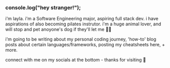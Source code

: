 
### console.log("hey stranger!"); 

i'm layla. i'm a Software Engineering major, aspiring full stack dev. i have aspirations of also becoming pilates instrutor. i'm a huge animal lover, and will stop and pet anoyone's dog if they'll let me 🙏🏼 

i'm going to be writing about my personal coding journey, 'how-to' blog posts about certain languages/frameworks, posting my cheatsheets here, + more. 

connect with me on my socials at the bottom - thanks for visiting 🧡
